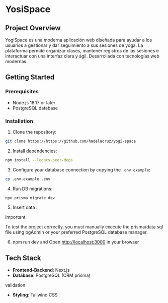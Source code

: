 # YosiSpace

## Project Overview

YogiSpace es una moderna aplicación web diseñada para ayudar a los usuarios a gestionar y dar seguimiento a sus sesiones de yoga. La plataforma permite organizar clases, mantener registros de las sesiones e interactuar con una interfaz clara y ágil. Desarrollada con tecnologías web modernas.
## Getting Started

### Prerequisites

- Node.js 18.17 or later
- PostgreSQL database

### Installation

1. Clone the repository:

```bash
git clone https://https://github.com/hadelacruz/yogi-space 
```

2. Install dependencies:

```bash
npm install --legacy-peer-deps
```

3. Configure your database connection by copying the `.env.example`:

```bash
cp .env.example .env
```

4. Run DB migrations:

```bash
npx prisma migrate dev
```

5. Insert data :

>[!IMPORTANT]
>To test the project correctly, you must manually execute the prisma/data.sql file using pgAdmin or your preferred PostgreSQL database manager.

6. npm run dev and Open [http://localhost:3000](http://localhost:3000) in your browser


## Tech Stack

- **Frontend-Backend**: Next.js
- **Database**: PostgreSQL (ORM prisma)

validation
- **Styling**: Tailwind CSS
